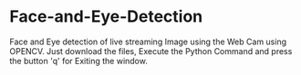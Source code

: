 # Face-and-Eye-Detection
Face and Eye detection of live streaming Image using the Web Cam using OPENCV.
Just download the files, Execute the Python Command and press the button 'q' for Exiting the window.
